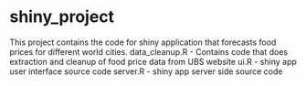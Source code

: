 # shiny_project
This project contains the code for shiny application that forecasts food prices for different world cities. 
data_cleanup.R - Contains code that does extraction and cleanup of food price data from UBS website
ui.R - shiny app user interface source code
server.R - shiny app server side source code
